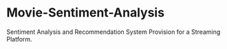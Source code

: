 # Movie-Sentiment-Analysis
Sentiment Analysis and Recommendation System Provision for a Streaming Platform.
